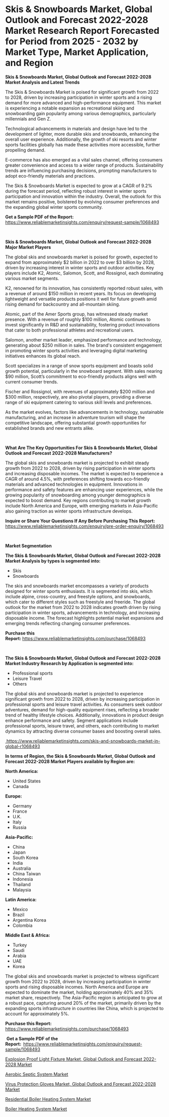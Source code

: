 <p><h1>Skis & Snowboards Market, Global Outlook and Forecast 2022-2028 Market Research Report Forecasted for Period from 2025 -  2032 by Market Type, Market Application, and Region</h1></p><p><strong>Skis & Snowboards Market, Global Outlook and Forecast 2022-2028 Market Analysis and Latest Trends</strong></p>
<p><p>The Skis & Snowboards Market is poised for significant growth from 2022 to 2028, driven by increasing participation in winter sports and a rising demand for more advanced and high-performance equipment. This market is experiencing a notable expansion as recreational skiing and snowboarding gain popularity among various demographics, particularly millennials and Gen Z. </p><p>Technological advancements in materials and design have led to the development of lighter, more durable skis and snowboards, enhancing the overall user experience. Additionally, the growth of ski resorts and winter sports facilities globally has made these activities more accessible, further propelling demand.</p><p>E-commerce has also emerged as a vital sales channel, offering consumers greater convenience and access to a wider range of products. Sustainability trends are influencing purchasing decisions, prompting manufacturers to adopt eco-friendly materials and practices.</p><p>The Skis & Snowboards Market is expected to grow at a CAGR of 9.2% during the forecast period, reflecting robust interest in winter sports participation and innovation within the industry. Overall, the outlook for this market remains positive, bolstered by evolving consumer preferences and the expanding global winter sports community.</p></p>
<p><strong>Get a Sample PDF of the Report:&nbsp;</strong> <a href="https://www.reliablemarketinsights.com/enquiry/request-sample/1068493?utm_campaign=2240&utm_medium=2&utm_source=Github&utm_content=ia&utm_term=21032025&utm_id=skis-snowboards-market-global-outlook-and-forecast-2022-2028">https://www.reliablemarketinsights.com/enquiry/request-sample/1068493</a></p>
<p>&nbsp;</p>
<p><strong>Skis & Snowboards Market, Global Outlook and Forecast 2022-2028 Major Market Players</strong></p>
<p><p>The global skis and snowboards market is poised for growth, expected to expand from approximately $2 billion in 2022 to over $3 billion by 2028, driven by increasing interest in winter sports and outdoor activities. Key players include K2, Atomic, Salomon, Scott, and Rossignol, each dominating various market segments.</p><p>K2, renowned for its innovation, has consistently reported robust sales, with a revenue of around $150 million in recent years. Its focus on developing lightweight and versatile products positions it well for future growth amid rising demand for backcountry and all-mountain skiing.</p><p>Atomic, part of the Amer Sports group, has witnessed steady market presence. With a revenue of roughly $100 million, Atomic continues to invest significantly in R&D and sustainability, fostering product innovations that cater to both professional athletes and recreational users.</p><p>Salomon, another market leader, emphasized performance and technology, generating about $250 million in sales. The brand's consistent engagement in promoting winter sports activities and leveraging digital marketing initiatives enhances its global reach.</p><p>Scott specializes in a range of snow sports equipment and boasts solid growth potential, particularly in the snowboard segment. With sales nearing $90 million, Scott’s commitment to eco-friendly products aligns well with current consumer trends.</p><p>Fischer and Rossignol, with revenues of approximately $200 million and $300 million, respectively, are also pivotal players, providing a diverse range of ski equipment catering to various skill levels and preferences.</p><p>As the market evolves, factors like advancements in technology, sustainable manufacturing, and an increase in adventure tourism will shape the competitive landscape, offering substantial growth opportunities for established brands and new entrants alike.</p></p>
<p>&nbsp;</p>
<p><strong>What Are The Key Opportunities For Skis & Snowboards Market, Global Outlook and Forecast 2022-2028 Manufacturers?</strong></p>
<p><p>The global skis and snowboards market is projected to exhibit steady growth from 2022 to 2028, driven by rising participation in winter sports and increasing disposable incomes. The market is expected to experience a CAGR of around 4.5%, with preferences shifting towards eco-friendly materials and advanced technologies in equipment. Innovations in performance and safety features are enhancing user experiences, while the growing popularity of snowboarding among younger demographics is expected to boost demand. Key regions contributing to market growth include North America and Europe, with emerging markets in Asia-Pacific also gaining traction as winter sports infrastructure develops.</p></p>
<p><strong>Inquire or Share Your Questions If Any Before Purchasing This Report:</strong> <a href="https://www.reliablemarketinsights.com/enquiry/pre-order-enquiry/1068493?utm_campaign=2240&utm_medium=2&utm_source=Github&utm_content=ia&utm_term=21032025&utm_id=skis-snowboards-market-global-outlook-and-forecast-2022-2028">https://www.reliablemarketinsights.com/enquiry/pre-order-enquiry/1068493</a></p>
<p>&nbsp;</p>
<p><strong>Market Segmentation</strong></p>
<p><strong>The Skis & Snowboards Market, Global Outlook and Forecast 2022-2028 Market Analysis by types is segmented into:</strong></p>
<p><ul><li>Skis</li><li>Snowboards</li></ul></p>
<p><p>The skis and snowboards market encompasses a variety of products designed for winter sports enthusiasts. It is segmented into skis, which include alpine, cross-country, and freestyle options, and snowboards, which cater to different styles such as freestyle and freeride. The global outlook for the market from 2022 to 2028 indicates growth driven by rising participation in winter sports, advancements in technology, and increasing disposable income. The forecast highlights potential market expansions and emerging trends reflecting changing consumer preferences.</p></p>
<p><strong>Purchase this Report:&nbsp;</strong><a href="https://www.reliablemarketinsights.com/purchase/1068493?utm_campaign=2240&utm_medium=2&utm_source=Github&utm_content=ia&utm_term=21032025&utm_id=skis-snowboards-market-global-outlook-and-forecast-2022-2028">https://www.reliablemarketinsights.com/purchase/1068493</a></p>
<p>&nbsp;</p>
<p><strong>The Skis & Snowboards Market, Global Outlook and Forecast 2022-2028 Market Industry Research by Application is segmented into:</strong></p>
<p><ul><li>Professional sports</li><li>Leisure Travel</li><li>Others</li></ul></p>
<p><p>The global skis and snowboards market is projected to experience significant growth from 2022 to 2028, driven by increasing participation in professional sports and leisure travel activities. As consumers seek outdoor adventures, demand for high-quality equipment rises, reflecting a broader trend of healthy lifestyle choices. Additionally, innovations in product design enhance performance and safety. Segment applications include professional sports, leisure travel, and others, each contributing to market dynamics by attracting diverse consumer bases and boosting overall sales.</p></p>
<p><a href="https://www.reliablemarketinsights.com/skis-and-snowboards-market-in-global-r1068493?utm_campaign=2240&utm_medium=2&utm_source=Github&utm_content=ia&utm_term=21032025&utm_id=skis-snowboards-market-global-outlook-and-forecast-2022-2028">&nbsp;https://www.reliablemarketinsights.com/skis-and-snowboards-market-in-global-r1068493</a></p>
<p><strong>In terms of Region, the Skis & Snowboards Market, Global Outlook and Forecast 2022-2028 Market Players available by Region are:</strong></p>
<p>
    <p> <strong> North America: </strong>
        <ul>
            <li>United States</li>
            <li>Canada</li>
        </ul>
        </p> 
    <p> <strong> Europe: </strong>
        <ul>
            <li>Germany</li>
            <li>France</li>
            <li>U.K.</li>
            <li>Italy</li>
            <li>Russia</li>
        </ul>
        </p> 
    <p> <strong> Asia-Pacific: </strong>
        <ul>
            <li>China</li>
            <li>Japan</li>
            <li>South Korea</li>
            <li>India</li>
            <li>Australia</li>
            <li>China Taiwan</li>
            <li>Indonesia</li>
            <li>Thailand</li>
            <li>Malaysia</li>
        </ul>
        </p> 
    <p> <strong> Latin America: </strong>
        <ul>
            <li>Mexico</li>
            <li>Brazil</li>
            <li>Argentina Korea</li>
            <li>Colombia</li>
        </ul>
        </p> 
    <p> <strong> Middle East & Africa: </strong>
        <ul>
            <li>Turkey</li>
            <li>Saudi</li>
            <li>Arabia</li>
            <li>UAE</li>
            <li>Korea</li>
        </ul>
    </p>
    </p>
<p><p>The global skis and snowboards market is projected to witness significant growth from 2022 to 2028, driven by increasing participation in winter sports and rising disposable incomes. North America and Europe are expected to dominate the market, holding approximately 40% and 35% market share, respectively. The Asia-Pacific region is anticipated to grow at a robust pace, capturing around 20% of the market, primarily driven by the expanding sports infrastructure in countries like China, which is projected to account for approximately 5%.</p></p>
<p><strong>Purchase this Report: </strong><a href="https://www.reliablemarketinsights.com/purchase/1068493?utm_campaign=2240&utm_medium=2&utm_source=Github&utm_content=ia&utm_term=21032025&utm_id=skis-snowboards-market-global-outlook-and-forecast-2022-2028">https://www.reliablemarketinsights.com/purchase/1068493</a></p>
<p>&nbsp;<strong>Get a Sample PDF of the Report:&nbsp;&nbsp;</strong><a href="https://www.reliablemarketinsights.com/enquiry/request-sample/1068493?utm_campaign=2240&utm_medium=2&utm_source=Github&utm_content=ia&utm_term=21032025&utm_id=skis-snowboards-market-global-outlook-and-forecast-2022-2028">https://www.reliablemarketinsights.com/enquiry/request-sample/1068493</a></p>
<p><strong></strong></p>
<p><p><a href="https://github.com/delcirodda4f/Market-Research-Report-List-1/blob/main/explosion-proof-light-fixture-market-global-outlook-and-forecast-2022-2028-market.md?utm_campaign=2240&utm_medium=2&utm_source=Github&utm_content=ia&utm_term=21032025&utm_id=skis-snowboards-market-global-outlook-and-forecast-2022-2028">Explosion Proof Light Fixture Market, Global Outlook and Forecast 2022-2028 Market</a></p><p><a href="https://www.linkedin.com/pulse/detailed-aerobic-septic-system-market-study-segmentation-urphe?utm_campaign=2240&utm_medium=2&utm_source=Github&utm_content=ia&utm_term=21032025&utm_id=skis-snowboards-market-global-outlook-and-forecast-2022-2028">Aerobic Septic System Market</a></p><p><a href="https://github.com/seherlouize/Market-Research-Report-List-1/blob/main/virus-protection-gloves-market-global-outlook-and-forecast-2022-2028-market.md?utm_campaign=2240&utm_medium=2&utm_source=Github&utm_content=ia&utm_term=21032025&utm_id=skis-snowboards-market-global-outlook-and-forecast-2022-2028">Virus Protection Gloves Market, Global Outlook and Forecast 2022-2028 Market</a></p><p><a href="https://www.linkedin.com/pulse/analyzing-residential-boiler-heating-system-market-dynamics-3dnbe?utm_campaign=2240&utm_medium=2&utm_source=Github&utm_content=ia&utm_term=21032025&utm_id=skis-snowboards-market-global-outlook-and-forecast-2022-2028">Residential Boiler Heating System Market</a></p><p><a href="https://www.linkedin.com/pulse/boiler-heating-system-market-trends-projected-cagr-14-from-h1nee?utm_campaign=2240&utm_medium=2&utm_source=Github&utm_content=ia&utm_term=21032025&utm_id=skis-snowboards-market-global-outlook-and-forecast-2022-2028">Boiler Heating System Market</a></p></p>